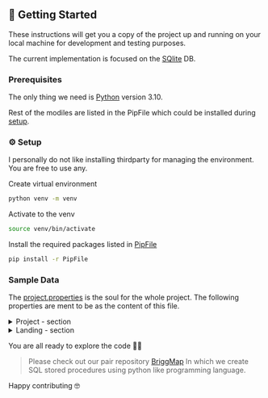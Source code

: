 ## 🏁 Getting Started

These instructions will get you a copy of the project up and running on your local machine for development and testing purposes. 

The current implementation is focused on the [SQlite](https://sqlite.org/i) DB.
<!-- See [Running with Docker](#-running-with-docker) if you want to setup the API faster with Docker. -->


### Prerequisites
The only thing we need is [Python](https://www.python.org/) version 3.10.

Rest of the modiles are listed in the PipFile which could be installed during [setup](#setup).

### ⚙️ Setup

I personally do not like installing thirdparty for managing the environment. You are free to use any.

Create virtual environment
```sh 
python venv -m venv 
```
Activate to the venv 
```sh
source venv/bin/activate 
```
Install the required packages listed in [PipFile](/PipFile)
```sh
pip install -r PipFile
```


### Sample Data
The [project.properties](/conf/project.properties) is the soul for the whole project. The following properties are ment to be as the content of this file.


<details>
  <summary>Project - section</summary>

The following are the mandatory properties inside a section named `project` :
  
- <span style="color: red;">db.sqlite.folder</span>: Holds the name of the folder under which the sqlite db is going to be created.


! This roject expects atleast one of the the DB folder to be setup. 

! As of now the below is the only property that is created as this project is done over the SQLite DB. 

! Please follow the same property naming for DB folders `db.<dbtype>.folder`. If you want to setup an additional property for DB URL use `db.<dbtype>.url`

</details>

<details>
  <summary>Landing - section</summary>

  The following are the mandatory properties inside a section named `landing` :
  
- <span style="color: red;">landing.db.source.meta.name</span>: Holds the name of the file containing metadata for the files to be loaded.

- <span style="color: red;">landing.db.source.meta.table.name</span>: Specifies the table on which the content of the metadata files is to be copied.

- <span style="color: red;">landing.db.source.meta.file.path</span>: Specifies the folder containing the source files. If your files are in the root folder, please use a dot `.`

</details>


You are all ready to explore the code 👏🏻

> Please check out our pair repository [BriggMap](https://github.com/rajathirumal/BridgeMap) In which we create SQL stored procedures using python like programming language.

Happy contributing 🤓
